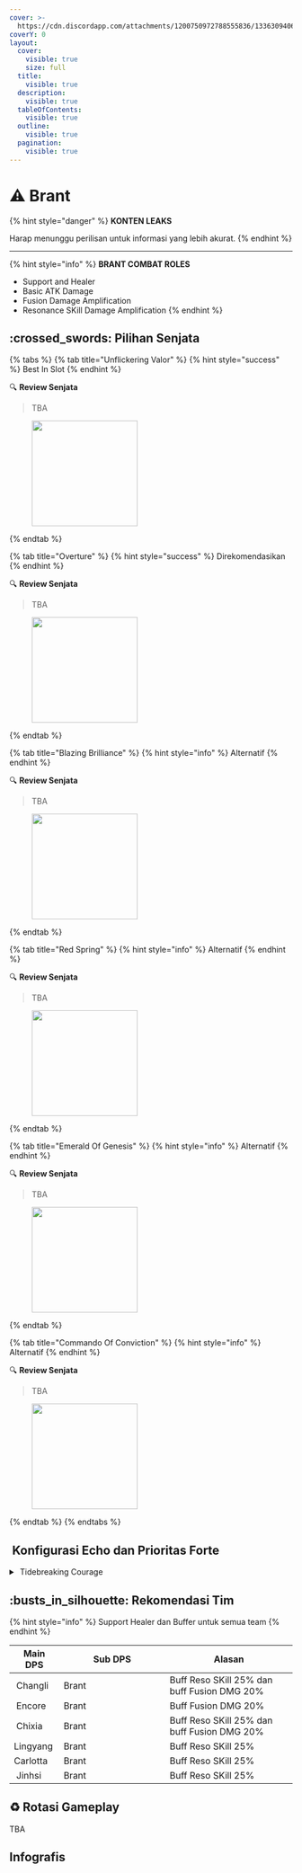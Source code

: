 ```yaml
---
cover: >-
  https://cdn.discordapp.com/attachments/1200750972788555836/1336309406442197074/image.png?ex=67a6a25d&is=67a550dd&hm=c5d5d2c742dfd6efcb47603e903580cca46a8be9c7423400a6da30ec10037988&
coverY: 0
layout:
  cover:
    visible: true
    size: full
  title:
    visible: true
  description:
    visible: true
  tableOfContents:
    visible: true
  outline:
    visible: true
  pagination:
    visible: true
---
```


# ⚠️ Brant

{% hint style="danger" %}
**KONTEN LEAKS**

Harap menunggu perilisan untuk informasi yang lebih akurat.
{% endhint %}

***

{% hint style="info" %}
**BRANT COMBAT ROLES**

* Support and Healer
* Basic ATK Damage
* Fusion Damage Amplification
* Resonance SKill Damage Amplification
{% endhint %}

## :crossed\_swords: Pilihan Senjata

{% tabs %}
{% tab title="Unflickering Valor" %}
{% hint style="success" %}
Best In Slot
{% endhint %}

:mag: **Review Senjata**&#x20;

> TBA



<figure><img src="https://wuthering.wiki/img/weapon_21020036.png" alt="" width="188"><figcaption></figcaption></figure>
{% endtab %}

{% tab title="Overture" %}
{% hint style="success" %}
Direkomendasikan
{% endhint %}

:mag: **Review Senjata**&#x20;

> TBA



<figure><img src="https://wuthering.wiki/img/weapon_21020024.png" alt="" width="188"><figcaption></figcaption></figure>
{% endtab %}

{% tab title="Blazing Brilliance" %}
{% hint style="info" %}
Alternatif
{% endhint %}

:mag: **Review Senjata**&#x20;

> TBA



<figure><img src="https://wuthering.wiki/img/weapon_21020016.png" alt="" width="188"><figcaption></figcaption></figure>
{% endtab %}

{% tab title="Red Spring" %}
{% hint style="info" %}
Alternatif
{% endhint %}

:mag: **Review Senjata**&#x20;

> TBA



<figure><img src="https://wuthering.wiki/img/weapon_21020026.png" alt="" width="188"><figcaption></figcaption></figure>
{% endtab %}

{% tab title="Emerald Of Genesis" %}
{% hint style="info" %}
Alternatif
{% endhint %}

:mag: **Review Senjata**&#x20;

> TBA



<figure><img src="https://wuthering.wiki/img/weapon_21020015.png" alt="" width="188"><figcaption></figcaption></figure>
{% endtab %}

{% tab title="Commando Of Conviction" %}
{% hint style="info" %}
Alternatif
{% endhint %}

:mag: **Review Senjata**&#x20;

> TBA



<figure><img src="https://wuthering.wiki/img/weapon_21020044.png" alt="" width="188"><figcaption></figcaption></figure>
{% endtab %}
{% endtabs %}

## <img src="https://wuthering.wiki/img/item_10.png" alt="" data-size="line"> Konfigurasi Echo dan Prioritas Forte&#x20;

<details>

<summary><img src="https://wuthering.wiki/img/fettericon_14.png" alt="" data-size="line"> Tidebreaking Courage</summary>

Dragon of Dirge - CR% / CDM%

![](https://wuthering.wiki/img/monster_330000130.png)

#### Echo Sett

* 3 - <mark style="color:red;">**Fusion DMG**</mark> bonus%
* 3 - <mark style="color:red;">**Fusion DMG**</mark> bonus% / ATK% / Energy Regen%
* 1 - ATK%
* 1 - ATK%

#### Prioritas Echo Substat

* ER% (Min 250%)
* CR% / CDM%
* ATK%
* Basic ATK%
* Flat ATK

#### Prioritas Forte

BA   >   Forte   >  Reso skill   >   BA   >   Intro

</details>



## :busts\_in\_silhouette: Rekomendasi Tim

{% hint style="info" %}
Support Healer dan Buffer untuk semua team
{% endhint %}

<table><thead><tr><th>Main DPS</th><th width="172.8193359375">Sub DPS</th><th>Alasan</th></tr></thead><tbody><tr><td><img src="https://media.discordapp.net/attachments/1200750972788555836/1336417062402261073/6.png?ex=67a3bae1&#x26;is=67a26961&#x26;hm=ad46312da2f09a02867161c307a0acd89a5a600a833d17ca4ff0892e8be97b40&#x26;=&#x26;format=webp&#x26;quality=lossless" alt="" data-size="line"><img src="https://wuthering.wiki/img/fettericon_2.png" alt="" data-size="line"> Changli</td><td><img src="https://media.discordapp.net/attachments/1200750972788555836/1336417061336776879/2.png?ex=67a3bae0&#x26;is=67a26960&#x26;hm=6b9406df665556d77672620d03035e3719bfac3e535b9c3318da17301006ba93&#x26;=&#x26;format=webp&#x26;quality=lossless" alt="" data-size="line"><img src="https://wuthering.wiki/img/fettericon_14.png" alt="" data-size="line">Brant</td><td>Buff Reso SKill 25% dan buff Fusion DMG 20%</td></tr><tr><td><img src="https://media.discordapp.net/attachments/1200750972788555836/1336416973483147316/20.png?ex=67a3bacb&#x26;is=67a2694b&#x26;hm=6d11812cd8af6f32c28df6f0c3de83c7465ba7491f87f2fa06bf3e9a0a645313&#x26;=&#x26;format=webp&#x26;quality=lossless" alt="" data-size="line"><img src="https://wuthering.wiki/img/fettericon_2.png" alt="" data-size="line"> Encore</td><td><img src="https://media.discordapp.net/attachments/1200750972788555836/1336417061336776879/2.png?ex=67a3bae0&#x26;is=67a26960&#x26;hm=6b9406df665556d77672620d03035e3719bfac3e535b9c3318da17301006ba93&#x26;=&#x26;format=webp&#x26;quality=lossless" alt="" data-size="line"><img src="https://wuthering.wiki/img/fettericon_14.png" alt="" data-size="line">Brant</td><td>Buff Fusion DMG 20%</td></tr><tr><td><img src="https://cdn.discordapp.com/attachments/1200750972788555836/1336416906915352627/21.png?ex=67a7067c&is=67a5b4fc&hm=934780cf3ceb46632d95161d85857cce065243a3915f52b8f24881e30d2653c2&" alt="" data-size="line"><img src="https://wuthering.wiki/img/fettericon_2.png" alt="" data-size="line"> Chixia</td><td><img src="https://media.discordapp.net/attachments/1200750972788555836/1336417061336776879/2.png?ex=67a3bae0&#x26;is=67a26960&#x26;hm=6b9406df665556d77672620d03035e3719bfac3e535b9c3318da17301006ba93&#x26;=&#x26;format=webp&#x26;quality=lossless" alt="" data-size="line"><img src="https://wuthering.wiki/img/fettericon_14.png" alt="" data-size="line">Brant</td><td>Buff Reso SKill 25% dan buff Fusion DMG 20%</td></tr><tr><td><img src="https://cdn.discordapp.com/attachments/1200750972788555836/1336416907145908244/22.png?ex=67a7067c&is=67a5b4fc&hm=2ca4ee274f57e526387baea514da469bc9f34bb186eb96dbb59e47ddb06306e8&" alt="" data-size="line"><img src="https://wuthering.wiki/img/fettericon_1.png" alt="" data-size="line"><img src="https://wuthering.wiki/img/fettericon_9.png" alt="" data-size="line"> Lingyang</td><td><img src="https://media.discordapp.net/attachments/1200750972788555836/1336417061336776879/2.png?ex=67a3bae0&#x26;is=67a26960&#x26;hm=6b9406df665556d77672620d03035e3719bfac3e535b9c3318da17301006ba93&#x26;=&#x26;format=webp&#x26;quality=lossless" alt="" data-size="line"><img src="https://wuthering.wiki/img/fettericon_14.png" alt="" data-size="line">Brant</td><td>Buff Reso SKill 25%</td></tr><tr><td> <img src="https://media.discordapp.net/attachments/1200750972788555836/1336416970756718622/11.png?ex=67a3bacb&#x26;is=67a2694b&#x26;hm=ccff099b0848431aaa888a2807d7489757cf1656465db7d21d9ec15ccc7ec197&#x26;=&#x26;format=webp&#x26;quality=lossless" alt="" data-size="line"><img src="https://wuthering.wiki/img/fettericon_10.png" alt="" data-size="line"><img src="https://wuthering.wiki/img/fettericon_1.png" alt="" data-size="line">Carlotta</td><td><img src="https://media.discordapp.net/attachments/1200750972788555836/1336417061336776879/2.png?ex=67a3bae0&#x26;is=67a26960&#x26;hm=6b9406df665556d77672620d03035e3719bfac3e535b9c3318da17301006ba93&#x26;=&#x26;format=webp&#x26;quality=lossless" alt="" data-size="line"><img src="https://wuthering.wiki/img/fettericon_14.png" alt="" data-size="line">Brant</td><td>Buff Reso SKill 25%</td></tr><tr><td><img src="https://media.discordapp.net/attachments/1200750972788555836/1336416972287770735/16.png?ex=67a3bacb&#x26;is=67a2694b&#x26;hm=99816ef8babddc115f79781a701e91f91f800e6b3283d57e79e3c4ff20dd35e8&#x26;=&#x26;format=webp&#x26;quality=lossless" alt="" data-size="line"><img src="https://wuthering.wiki/img/fettericon_5.png" alt="" data-size="line"> Jinhsi</td><td><img src="https://media.discordapp.net/attachments/1200750972788555836/1336417061336776879/2.png?ex=67a3bae0&#x26;is=67a26960&#x26;hm=6b9406df665556d77672620d03035e3719bfac3e535b9c3318da17301006ba93&#x26;=&#x26;format=webp&#x26;quality=lossless" alt="" data-size="line"><img src="https://wuthering.wiki/img/fettericon_14.png" alt="" data-size="line">Brant</td><td>Buff Reso SKill 25%</td></tr></tbody></table>

## :recycle: Rotasi Gameplay

TBA

## Infografis

<figure><img src="https://cdn.discordapp.com/attachments/1200750972788555836/1337395274993106985/5.png?ex=67a749e9&#x26;is=67a5f869&#x26;hm=4e32e0d43297bf1ff465ed17501539f2203454c7bceee84367d32c650ba24327&#x26;" alt=""><figcaption></figcaption></figure>



<figure><img src="https://media.discordapp.net/attachments/1200750972788555836/1336360913657266208/5.png?ex=67a38696&#x26;is=67a23516&#x26;hm=0e1b4a07e2fe18630076708b0b864a99b0810cac1985cec4afcb94496d1972fb&#x26;=&#x26;format=webp&#x26;quality=lossless&#x26;width=1202&#x26;height=676" alt=""><figcaption></figcaption></figure>

